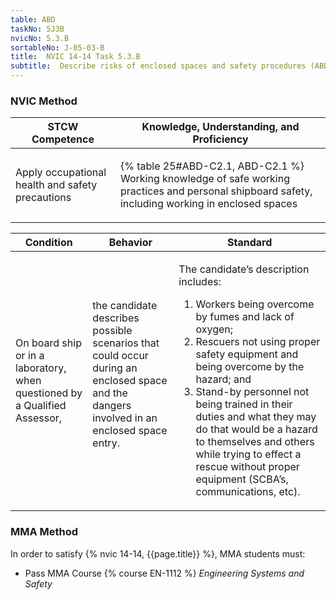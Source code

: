 ```yaml
---
table: ABD
taskNo: 5J3B
nvicNo: 5.3.B 
sortableNo: J-05-03-B
title:  NVIC 14-14 Task 5.3.B 
subtitle:  Describe risks of enclosed spaces and safety procedures (ABD)
---
```






### NVIC Method

<a style="display:none;" onclick="togglevisibility('nvic_methods')" >Show NVIC method.</a>

<div id='nvic_methods' class='show'>

<table>
<thead>
<tr>
<th class='forty'> STCW Competence </th>
<th class='sixty'> Knowledge, Understanding, and Proficiency </th>
</tr>
</thead>

<tbody>
<tr><td markdown='1'>

Apply occupational health and safety precautions

</td><td markdown='1'>

{% table 25#ABD-C2.1, ABD-C2.1 %} Working knowledge of safe working practices and personal shipboard safety, including working in enclosed spaces

</td></tr>


</tbody>
</table>


<table>
<thead>
<tr><th class='twenty'>  Condition </th><th class='twenty'> Behavior </th><th  class='sixty'>Standard </th></tr>
</thead>
<tbody >



<tr><td markdown='1'>

On board ship or in a laboratory, when questioned by a Qualified Assessor,

</td><td markdown='1'>

the candidate describes possible scenarios that could occur during an enclosed space and the dangers involved in an enclosed space entry.

<br>

<div class="tooltip" markdown='1'>



</div>


</td><td markdown='1'>

The candidate’s description includes:

1. Workers being overcome by fumes and lack of oxygen;
2. Rescuers not using proper safety equipment and being overcome by the hazard; and
3. Stand-by personnel not being trained in their duties and what they may do that would be a hazard to themselves and others while trying to effect a rescue without proper equipment (SCBA’s, communications, etc). 

</td></tr>
</tbody>
</table>
</div>


### MMA Method

In order to satisfy  {% nvic 14-14, {{page.title}}  %}, MMA students must:

* Pass MMA Course {% course EN-1112 %}  *Engineering Systems and Safety*